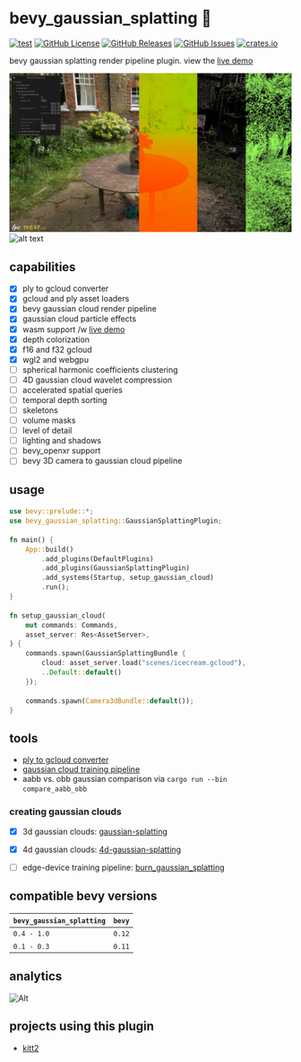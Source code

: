 # bevy_gaussian_splatting 🌌

[![test](https://github.com/mosure/bevy_gaussian_splatting/workflows/test/badge.svg)](https://github.com/Mosure/bevy_gaussian_splatting/actions?query=workflow%3Atest)
[![GitHub License](https://img.shields.io/github/license/mosure/bevy_gaussian_splatting)](https://raw.githubusercontent.com/mosure/bevy_gaussian_splatting/main/LICENSE)
[![GitHub Releases](https://img.shields.io/github/v/release/mosure/bevy_gaussian_splatting?include_prereleases&sort=semver)](https://github.com/mosure/bevy_gaussian_splatting/releases)
[![GitHub Issues](https://img.shields.io/github/issues/mosure/bevy_gaussian_splatting)](https://github.com/mosure/bevy_gaussian_splatting/issues)
[![crates.io](https://img.shields.io/crates/v/bevy_gaussian_splatting.svg)](https://crates.io/crates/bevy_gaussian_splatting)

bevy gaussian splatting render pipeline plugin. view the [live demo](https://mosure.github.io/bevy_gaussian_splatting/index.html?arg1=cactus.gcloud)

![alt text](docs/assets/bevy_gaussian_splatting_demo.webp)
![alt text](docs/assets/go.gif)


## capabilities

- [X] ply to gcloud converter
- [X] gcloud and ply asset loaders
- [X] bevy gaussian cloud render pipeline
- [X] gaussian cloud particle effects
- [X] wasm support /w [live demo](https://mosure.github.io/bevy_gaussian_splatting/index.html?arg1=cactus.gcloud)
- [X] depth colorization
- [X] f16 and f32 gcloud
- [X] wgl2 and webgpu
- [ ] spherical harmonic coefficients clustering
- [ ] 4D gaussian cloud wavelet compression
- [ ] accelerated spatial queries
- [ ] temporal depth sorting
- [ ] skeletons
- [ ] volume masks
- [ ] level of detail
- [ ] lighting and shadows
- [ ] bevy_openxr support
- [ ] bevy 3D camera to gaussian cloud pipeline

## usage

```rust
use bevy::prelude::*;
use bevy_gaussian_splatting::GaussianSplattingPlugin;

fn main() {
    App::build()
        .add_plugins(DefaultPlugins)
        .add_plugins(GaussianSplattingPlugin)
        .add_systems(Startup, setup_gaussian_cloud)
        .run();
}

fn setup_gaussian_cloud(
    mut commands: Commands,
    asset_server: Res<AssetServer>,
) {
    commands.spawn(GaussianSplattingBundle {
        cloud: asset_server.load("scenes/icecream.gcloud"),
        ..Default::default()
    });

    commands.spawn(Camera3dBundle::default());
}
```

## tools

- [ply to gcloud converter](tools/README.md#ply-to-gcloud-converter)
- [gaussian cloud training pipeline](https://github.com/mosure/burn_gaussian_splatting)
- aabb vs. obb gaussian comparison via `cargo run --bin compare_aabb_obb`


### creating gaussian clouds

- [X] 3d gaussian clouds: [gaussian-splatting](https://github.com/graphdeco-inria/gaussian-splatting)
- [X] 4d gaussian clouds: [4d-gaussian-splatting](https://fudan-zvg.github.io/4d-gaussian-splatting/)
- [ ] edge-device training pipeline: [burn_gaussian_splatting](https://github.com/mosure/burn_gaussian_splatting)


## compatible bevy versions

| `bevy_gaussian_splatting` | `bevy` |
| :--                       | :--    |
| `0.4 - 1.0`               | `0.12` |
| `0.1 - 0.3`               | `0.11` |


## analytics
![Alt](https://repobeats.axiom.co/api/embed/4f273f05f00ec57e90be34727e85952039e1a712.svg "analytics")


## projects using this plugin
- [kitt2](https://github.com/cs50victor/kitt2)
